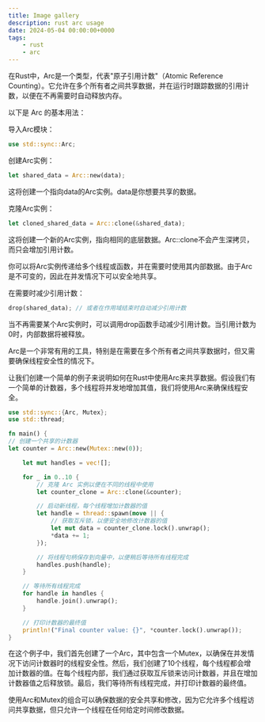 ```yaml
---
title: Image gallery
description: rust arc usage
date: 2024-05-04 00:00:00+0000
tags:
    - rust
    - arc
---
```

在Rust中，Arc是一个类型，代表"原子引用计数"（Atomic Reference Counting）。它允许在多个所有者之间共享数据，并在运行时跟踪数据的引用计数，以便在不再需要时自动释放内存。

以下是 Arc 的基本用法：

导入Arc模块：
```rust
use std::sync::Arc;
```
创建Arc实例：
```rust
let shared_data = Arc::new(data);
```

这将创建一个指向data的Arc实例。data是你想要共享的数据。

克隆Arc实例：
```rust
let cloned_shared_data = Arc::clone(&shared_data);
```

这将创建一个新的Arc实例，指向相同的底层数据。Arc::clone不会产生深拷贝，而只会增加引用计数。

你可以将Arc实例传递给多个线程或函数，并在需要时使用其内部数据。由于Arc是不可变的，因此在并发情况下可以安全地共享。

在需要时减少引用计数：
```rust
drop(shared_data); // 或者在作用域结束时自动减少引用计数
```

当不再需要某个Arc实例时，可以调用drop函数手动减少引用计数。当引用计数为0时，内部数据将被释放。

Arc是一个非常有用的工具，特别是在需要在多个所有者之间共享数据时，但又需要确保线程安全性的情况下。

让我们创建一个简单的例子来说明如何在Rust中使用Arc来共享数据。假设我们有一个简单的计数器，多个线程将并发地增加其值，我们将使用Arc来确保线程安全。

```rust
use std::sync::{Arc, Mutex};
use std::thread;

fn main() {
// 创建一个共享的计数器
let counter = Arc::new(Mutex::new(0));

    let mut handles = vec![];

    for _ in 0..10 {
        // 克隆 Arc 实例以便在不同的线程中使用
        let counter_clone = Arc::clone(&counter);

        // 启动新线程，每个线程增加计数器的值
        let handle = thread::spawn(move || {
            // 获取互斥锁，以便安全地修改计数器的值
            let mut data = counter_clone.lock().unwrap();
            *data += 1;
        });

        // 将线程句柄保存到向量中，以便稍后等待所有线程完成
        handles.push(handle);
    }

    // 等待所有线程完成
    for handle in handles {
        handle.join().unwrap();
    }

    // 打印计数器的最终值
    println!("Final counter value: {}", *counter.lock().unwrap());
}

```

在这个例子中，我们首先创建了一个Arc，其中包含一个Mutex，以确保在并发情况下访问计数器时的线程安全性。然后，我们创建了10个线程，每个线程都会增加计数器的值。在每个线程内部，我们通过获取互斥锁来访问计数器，并且在增加计数器值之后释放锁。最后，我们等待所有线程完成，并打印计数器的最终值。

使用Arc和Mutex的组合可以确保数据的安全共享和修改，因为它允许多个线程访问共享数据，但只允许一个线程在任何给定时间修改数据。